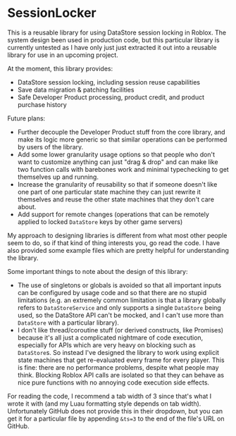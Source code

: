 # SessionLocker

This is a reusable library for using DataStore session locking in Roblox. The system design been used in production code, but this particular library is currently untested as I have only just just extracted it out into a reusable library for use in an upcoming project.

At the moment, this library provides:
- DataStore session locking, including session reuse capabilities
- Save data migration & patching facilities
- Safe Developer Product processing, product credit, and product purchase history

Future plans:
- Further decouple the Developer Product stuff from the core library, and make its logic more generic so that similar operations can be performed by users of the library.
- Add some lower granularity usage options so that people who don't want to customize anything can just "drag & drop" and can make like two function calls with barebones work and minimal typechecking to get themselves up and running.
- Increase the granularity of reusability so that if someone doesn't like one part of one particular state machine they can just rewrite it themselves and reuse the other state machines that they don't care about.
- Add support for remote changes (operations that can be remotely applied to locked `DataStore` keys by other game servers)

My approach to designing libraries is different from what most other people seem to do, so if that kind of thing interests you, go read the code. I have also provided some example files which are pretty helpful for understanding the library.

Some important things to note about the design of this library:
- The use of singletons or globals is avoided so that all important inputs can be configured by usage code and so that there are no stupid limitations (e.g. an extremely common limitation is that a library globally refers to `DataStoreService` and only supports a single `DataStore` being used, so the DataStore API can't be mocked, and I can't use more than `DataStore` with a particular library).
- I don't like thread/coroutine stuff (or derived constructs, like Promises) because it's all just a complicated nightmare of code execution, especially for APIs which are very heavy on blocking such as `DataStore`s. So instead I've designed the library to work using explicit state machines that get re-evaluated every frame for every player. This is fine: there are no performance problems, despite what people may think. Blocking Roblox API calls are isolated so that they can behave as nice pure functions with no annoying code execution side effects.

For reading the code, I recommend a tab width of 3 since that's what I wrote it with (and my Luau formatting style depends on tab width). Unfortunately GitHub does not provide this in their dropdown, but you can get it for a particular file by appending `&ts=3` to the end of the file's URL on GitHub.
